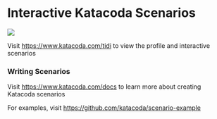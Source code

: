 # Interactive Katacoda Scenarios

[![](http://shields.katacoda.com/katacoda/tidi/count.svg)](https://www.katacoda.com/tidi "Get your profile on Katacoda.com")

Visit https://www.katacoda.com/tidi to view the profile and interactive scenarios

### Writing Scenarios
Visit https://www.katacoda.com/docs to learn more about creating Katacoda scenarios

For examples, visit https://github.com/katacoda/scenario-example
